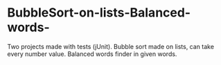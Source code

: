 # BubbleSort-on-lists-Balanced-words-



Two projects made with tests (jUnit).
Bubble sort made on lists, can take every number value.
Balanced words finder in given words.
